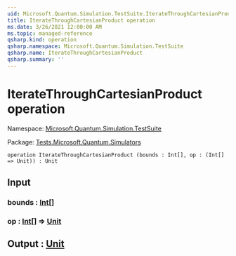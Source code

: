 ```yaml
---
uid: Microsoft.Quantum.Simulation.TestSuite.IterateThroughCartesianProduct
title: IterateThroughCartesianProduct operation
ms.date: 3/26/2021 12:00:00 AM
ms.topic: managed-reference
qsharp.kind: operation
qsharp.namespace: Microsoft.Quantum.Simulation.TestSuite
qsharp.name: IterateThroughCartesianProduct
qsharp.summary: ''
---
```


# IterateThroughCartesianProduct operation

Namespace: [Microsoft.Quantum.Simulation.TestSuite](xref:Microsoft.Quantum.Simulation.TestSuite)

Package: [Tests.Microsoft.Quantum.Simulators](https://nuget.org/packages/Tests.Microsoft.Quantum.Simulators)




```qsharp
operation IterateThroughCartesianProduct (bounds : Int[], op : (Int[] => Unit)) : Unit
```


## Input

### bounds : [Int](xref:microsoft.quantum.lang-ref.int)[]




### op : [Int](xref:microsoft.quantum.lang-ref.int)[] => [Unit](xref:microsoft.quantum.lang-ref.unit) 





## Output : [Unit](xref:microsoft.quantum.lang-ref.unit)

